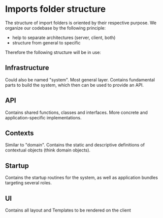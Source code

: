 # Imports folder structure

The structure of import folders is oriented by their respective purpose.
We organize our codebase by the following principle:

- help to separate architectures (server, client, both)
- structure from general to specific

Therefore the following structure will be in use:

## Infrastructure

Could also be named "system". Most general layer.
Contains fundamental parts to build the system, which
then can be used to provide an API.

## API

Contains shared functions, classes and interfaces.
More concrete and application-specific implementations.

## Contexts

Similar to "domain".
Contains the static and descriptive definitions of contextual objects
(think domain objects).

## Startup

Contains the startup routines for the system, as well as
application bundles targeting several roles.

## UI

Contains all layout and Templates to be rendered on the client
